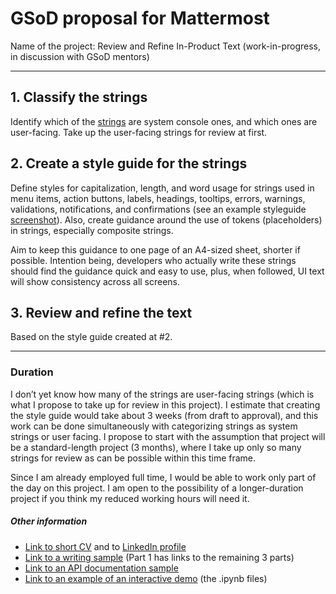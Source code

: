 # GSoD proposal for Mattermost

Name of the project: Review and Refine In-Product Text
(work-in-progress, in discussion with GSoD mentors)

---

## 1. Classify the strings

Identify which of the [strings](https://github.com/mattermost/mattermost-webapp/blob/master/i18n/en.json) are system console ones, and which ones are user-facing. Take up the user-facing strings for review at first.

## 2. Create a style guide for the strings

Define styles for capitalization, length, and word usage for strings used in menu items, action buttons, labels, headings, tooltips, errors, warnings, validations, notifications, and confirmations (see an example styleguide [screenshot](https://github.com/AninditaBasu/AninditaBasu.github.io/blob/master/gsod/Capture7.PNG)). Also, create guidance around the use of tokens (placeholders) in strings, especially composite strings. 

Aim to keep this guidance to one page of an A4-sized sheet, shorter if possible. Intention being, developers who actually write these strings should find the guidance quick and easy to use, plus, when followed, UI text will show consistency across all screens.

## 3. Review and refine the text

Based on the style guide created at #2.

---

### Duration

I don’t yet know how many of the strings are user-facing strings (which is what I propose to take up for review in this project). I estimate that creating the style guide would take about 3 weeks (from draft to approval), and this work can be done simultaneously with categorizing strings as system strings or user facing. I propose to start with the assumption that project will be a standard-length project (3 months), where I take up only so many strings for review as can be possible within this time frame. 

Since I am already employed full time, I would be able to work only part of the day on this project. I am open to the possibility of a longer-duration project if you think my reduced working hours will need it.

##### Other information

- [Link to short CV](http://aninditabasu.github.io/README.html) and to [LinkedIn profile]( https://www.linkedin.com/in/aninditabasu/)
- [Link to a writing sample](https://www.ibm.com/developerworks/library/cc-ask-watson-part1-bluemix-trs/index.html?ca=drs-) (Part 1 has links to the remaining 3 parts)
- [Link to an API documentation sample](https://aninditabasu.github.io/indica/index.html)
- [Link to an example of an interactive demo](https://mybinder.org/repo/AninditaBasu/indica) (the .ipynb files)
